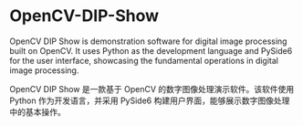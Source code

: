 # OpenCV-DIP-Show

OpenCV DIP Show is demonstration software for digital image processing built on OpenCV. It uses Python as the development language and PySide6 for the user interface, showcasing the fundamental operations in digital image processing.

OpenCV DIP Show 是一款基于 OpenCV 的数字图像处理演示软件。该软件使用 Python 作为开发语言，并采用 PySide6 构建用户界面，能够展示数字图像处理中的基本操作。
